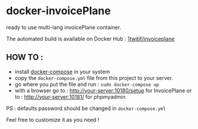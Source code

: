 # docker-invoicePlane
ready to use multi-lang invoicePlane container.

The automated build is available on Docker Hub : [1twitif/invoiceplane](https://hub.docker.com/r/1twitif/invoiceplane/)

## HOW TO :

- install [docker-compose](https://docs.docker.com/compose/install/) in your system
- copy the `docker-compose.yml` file from this project to your server.
- go where you put the file and run : `sudo docker-compose up`
- with a browser go to : [http://your-server:10180/setup](http://your-server:10180/setup) for InvoicePlane or to : [http://your-server:10181/](http://your-server:10181/) for phpmyadmin

PS : defaults password should be changed in `docker-compose.yml`

Feel free to customize it as you need !
